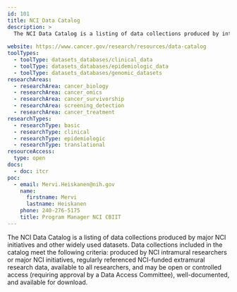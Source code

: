 ```yaml
---
id: 101
title: NCI Data Catalog
description: >
  The NCI Data Catalog is a listing of data collections produced by intramural researchers or other major NCI initiatives and other widely used datasets. 
  
website: https://www.cancer.gov/research/resources/data-catalog
toolTypes:
  - toolType: datasets_databases/clinical_data
  - toolType: datasets_databases/epidemiologic_data
  - toolType: datasets_databases/genomic_datasets
researchAreas:
  - researchArea: cancer_biology
  - researchArea: cancer_omics
  - researchArea: cancer_survivorship
  - researchArea: screening_detection
  - researchArea: cancer_treatment
researchTypes:
  - researchType: basic
  - researchType: clinical
  - researchType: epidemiologic
  - researchType: translational
resourceAccess:
  type: open
docs:
  - doc: itcr
poc:
  - email: Mervi.Heiskanen@nih.gov
    name:
      firstname: Mervi
      lastname: Heiskanen
    phone: 240-276-5175
    title: Program Manager NCI CBIIT
---
```

The NCI Data Catalog is a listing of data collections produced by major NCI initiatives and other widely used datasets. Data collections included in the catalog meet the following criteria: produced by NCI intramural researchers or major NCI initiatives, regularly referenced NCI-funded extramural research data, available to all researchers, and may be open or controlled access (requiring approval by a Data Access Committee), well-documented, and available for download.